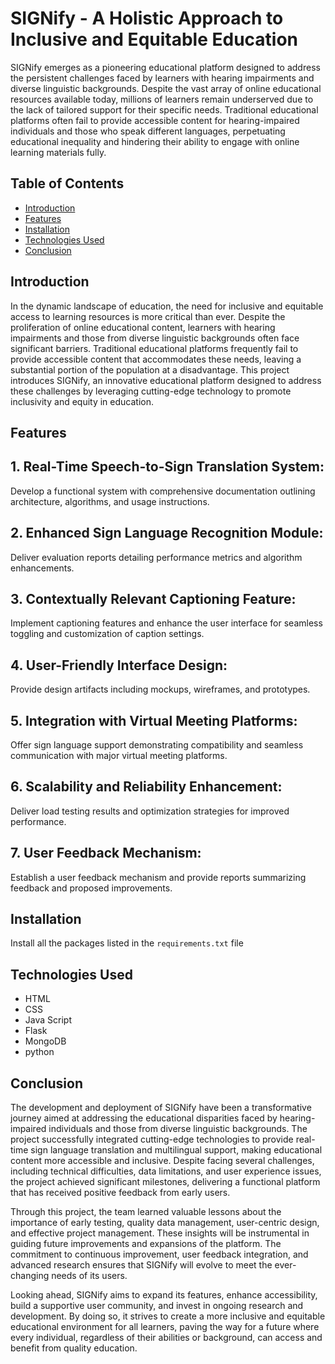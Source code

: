 # SIGNify - A Holistic Approach to Inclusive and Equitable Education

SIGNify emerges as a pioneering educational platform designed to address the persistent challenges faced by learners with hearing impairments and diverse linguistic backgrounds. Despite the vast array of online educational resources available today, millions of learners remain underserved due to the lack of tailored support for their specific needs. Traditional educational platforms often fail to provide accessible content for hearing-impaired individuals and those who speak different languages, perpetuating educational inequality and hindering their ability to engage with online learning materials fully.

## Table of Contents

- [Introduction](#introduction)
- [Features](#features)
- [Installation](#installation)
- [Technologies Used](#technologies-used)
- [Conclusion](#conclusion)

## Introduction

In the dynamic landscape of education, the need for inclusive and equitable access to learning resources is more critical than ever. Despite the proliferation of online educational content, learners with hearing impairments and those from diverse linguistic backgrounds often face significant barriers. Traditional educational platforms frequently fail to provide accessible content that accommodates these needs, leaving a substantial portion of the population at a disadvantage. This project introduces SIGNify, an innovative educational platform designed to address these challenges by leveraging cutting-edge technology to promote inclusivity and equity in education.

## Features

## 1. Real-Time Speech-to-Sign Translation System: 
Develop a functional system with comprehensive documentation outlining architecture, algorithms, and usage instructions.

## 2. Enhanced Sign Language Recognition Module: 
Deliver evaluation reports detailing performance metrics and algorithm enhancements.

## 3. Contextually Relevant Captioning Feature: 
Implement captioning features and enhance the user interface for seamless toggling and customization of caption settings.

## 4. User-Friendly Interface Design: 
Provide design artifacts including mockups, wireframes, and prototypes.

## 5. Integration with Virtual Meeting Platforms: 
Offer sign language support demonstrating compatibility and seamless communication with major virtual meeting platforms.

## 6. Scalability and Reliability Enhancement: 
Deliver load testing results and optimization strategies for improved performance.

## 7. User Feedback Mechanism: 
Establish a user feedback mechanism and provide reports summarizing feedback and proposed improvements.

## Installation

Install all the packages listed in the `requirements.txt` file


## Technologies Used

- HTML
- CSS
- Java Script
- Flask
- MongoDB
- python

## Conclusion

The development and deployment of SIGNify have been a transformative journey aimed at addressing the educational disparities faced by hearing-impaired individuals and those from diverse linguistic backgrounds. The project successfully integrated cutting-edge technologies to provide real-time sign language translation and multilingual support, making educational content more accessible and inclusive. Despite facing several challenges, including technical difficulties, data limitations, and user experience issues, the project achieved significant milestones, delivering a functional platform that has received positive feedback from early users.

Through this project, the team learned valuable lessons about the importance of early testing, quality data management, user-centric design, and effective project management. These insights will be instrumental in guiding future improvements and expansions of the platform. The commitment to continuous improvement, user feedback integration, and advanced research ensures that SIGNify will evolve to meet the ever-changing needs of its users.

Looking ahead, SIGNify aims to expand its features, enhance accessibility, build a supportive user community, and invest in ongoing research and development. By doing so, it strives to create a more inclusive and equitable educational environment for all learners, paving the way for a future where every individual, regardless of their abilities or background, can access and benefit from quality education.
